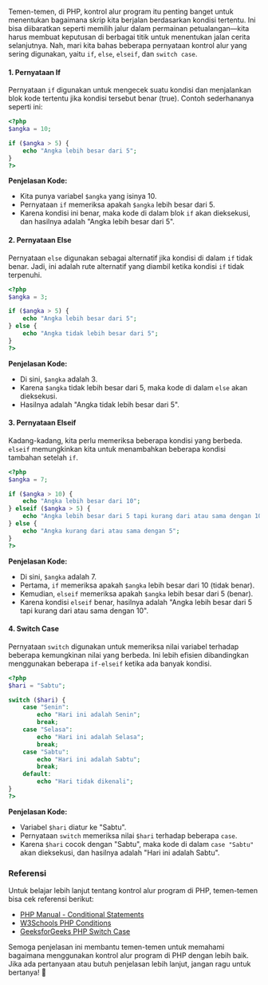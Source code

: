 Temen-temen, di PHP, kontrol alur program itu penting banget untuk menentukan bagaimana skrip kita berjalan berdasarkan kondisi tertentu. Ini bisa diibaratkan seperti memilih jalur dalam permainan petualangan—kita harus membuat keputusan di berbagai titik untuk menentukan jalan cerita selanjutnya. Nah, mari kita bahas beberapa pernyataan kontrol alur yang sering digunakan, yaitu `if`, `else`, `elseif`, dan `switch case`. 

#### 1. Pernyataan If

Pernyataan `if` digunakan untuk mengecek suatu kondisi dan menjalankan blok kode tertentu jika kondisi tersebut benar (true). Contoh sederhananya seperti ini:

```php
<?php
$angka = 10;

if ($angka > 5) {
    echo "Angka lebih besar dari 5";
}
?>
```

**Penjelasan Kode:**
- Kita punya variabel `$angka` yang isinya 10.
- Pernyataan `if` memeriksa apakah `$angka` lebih besar dari 5.
- Karena kondisi ini benar, maka kode di dalam blok `if` akan dieksekusi, dan hasilnya adalah "Angka lebih besar dari 5".

#### 2. Pernyataan Else

Pernyataan `else` digunakan sebagai alternatif jika kondisi di dalam `if` tidak benar. Jadi, ini adalah rute alternatif yang diambil ketika kondisi `if` tidak terpenuhi.

```php
<?php
$angka = 3;

if ($angka > 5) {
    echo "Angka lebih besar dari 5";
} else {
    echo "Angka tidak lebih besar dari 5";
}
?>
```

**Penjelasan Kode:**
- Di sini, `$angka` adalah 3.
- Karena `$angka` tidak lebih besar dari 5, maka kode di dalam `else` akan dieksekusi.
- Hasilnya adalah "Angka tidak lebih besar dari 5".

#### 3. Pernyataan Elseif

Kadang-kadang, kita perlu memeriksa beberapa kondisi yang berbeda. `elseif` memungkinkan kita untuk menambahkan beberapa kondisi tambahan setelah `if`.

```php
<?php
$angka = 7;

if ($angka > 10) {
    echo "Angka lebih besar dari 10";
} elseif ($angka > 5) {
    echo "Angka lebih besar dari 5 tapi kurang dari atau sama dengan 10";
} else {
    echo "Angka kurang dari atau sama dengan 5";
}
?>
```

**Penjelasan Kode:**
- Di sini, `$angka` adalah 7.
- Pertama, `if` memeriksa apakah `$angka` lebih besar dari 10 (tidak benar).
- Kemudian, `elseif` memeriksa apakah `$angka` lebih besar dari 5 (benar).
- Karena kondisi `elseif` benar, hasilnya adalah "Angka lebih besar dari 5 tapi kurang dari atau sama dengan 10".

#### 4. Switch Case

Pernyataan `switch` digunakan untuk memeriksa nilai variabel terhadap beberapa kemungkinan nilai yang berbeda. Ini lebih efisien dibandingkan menggunakan beberapa `if-elseif` ketika ada banyak kondisi.

```php
<?php
$hari = "Sabtu";

switch ($hari) {
    case "Senin":
        echo "Hari ini adalah Senin";
        break;
    case "Selasa":
        echo "Hari ini adalah Selasa";
        break;
    case "Sabtu":
        echo "Hari ini adalah Sabtu";
        break;
    default:
        echo "Hari tidak dikenali";
}
?>
```

**Penjelasan Kode:**
- Variabel `$hari` diatur ke "Sabtu".
- Pernyataan `switch` memeriksa nilai `$hari` terhadap beberapa `case`.
- Karena `$hari` cocok dengan "Sabtu", maka kode di dalam `case "Sabtu"` akan dieksekusi, dan hasilnya adalah "Hari ini adalah Sabtu".

### Referensi

Untuk belajar lebih lanjut tentang kontrol alur program di PHP, temen-temen bisa cek referensi berikut:

- [PHP Manual - Conditional Statements](https://www.php.net/manual/en/control-structures.if.php)
- [W3Schools PHP Conditions](https://www.w3schools.com/php/php_if_else.asp)
- [GeeksforGeeks PHP Switch Case](https://www.geeksforgeeks.org/php-switch-case/)

Semoga penjelasan ini membantu temen-temen untuk memahami bagaimana menggunakan kontrol alur program di PHP dengan lebih baik. Jika ada pertanyaan atau butuh penjelasan lebih lanjut, jangan ragu untuk bertanya! 🚀
